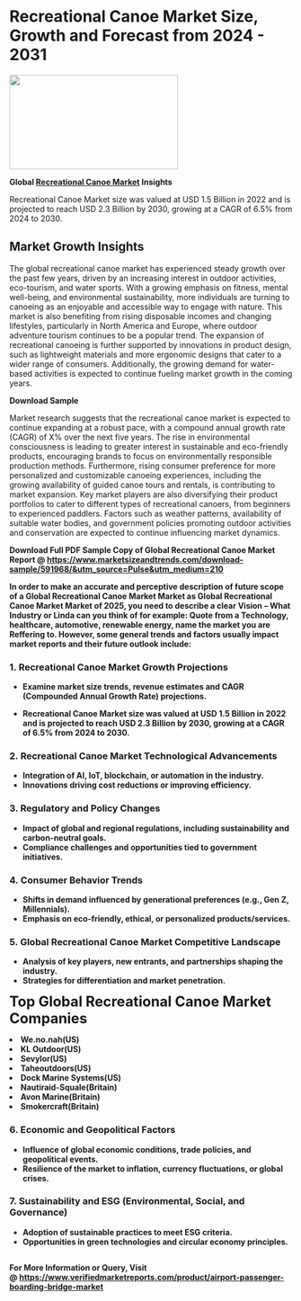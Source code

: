 <H1>Recreational Canoe Market Size, Growth and Forecast from 2024 - 2031</H1><img class="aligncenter size-medium wp-image-584254" src="https://thirdeyenews.in/wp-content/uploads/2024/09/Global-Market-Research-300x168.jpeg" alt="" width="300" height="168" /><p><strong>Global&nbsp;<a href="https://www.marketsizeandtrends.com/download-sample/591968/&amp;utm_source=Pulse&amp;utm_medium=210">Recreational Canoe Market</a> Insights</strong></p><p>Recreational Canoe Market size was valued at USD 1.5 Billion in 2022 and is projected to reach USD 2.3 Billion by 2030, growing at a CAGR of 6.5% from 2024 to 2030.</p><p><h2>Market Growth Insights</h2> <p>The global recreational canoe market has experienced steady growth over the past few years, driven by an increasing interest in outdoor activities, eco-tourism, and water sports. With a growing emphasis on fitness, mental well-being, and environmental sustainability, more individuals are turning to canoeing as an enjoyable and accessible way to engage with nature. This market is also benefiting from rising disposable incomes and changing lifestyles, particularly in North America and Europe, where outdoor adventure tourism continues to be a popular trend. The expansion of recreational canoeing is further supported by innovations in product design, such as lightweight materials and more ergonomic designs that cater to a wider range of consumers. Additionally, the growing demand for water-based activities is expected to continue fueling market growth in the coming years.</p> <p><strong>Download Sample</strong></p> <p>Market research suggests that the recreational canoe market is expected to continue expanding at a robust pace, with a compound annual growth rate (CAGR) of X% over the next five years. The rise in environmental consciousness is leading to greater interest in sustainable and eco-friendly products, encouraging brands to focus on environmentally responsible production methods. Furthermore, rising consumer preference for more personalized and customizable canoeing experiences, including the growing availability of guided canoe tours and rentals, is contributing to market expansion. Key market players are also diversifying their product portfolios to cater to different types of recreational canoers, from beginners to experienced paddlers. Factors such as weather patterns, availability of suitable water bodies, and government policies promoting outdoor activities and conservation are expected to continue influencing market dynamics. <p><strong></p><p><span class=""><strong>Download Full PDF Sample Copy of Global Recreational Canoe Market Report</strong> @ <a href="https://www.marketsizeandtrends.com/download-sample/591968/&amp;utm_source=Pulse&amp;utm_medium=210" target="_blank">https://www.marketsizeandtrends.com/download-sample/591968/&amp;utm_source=Pulse&amp;utm_medium=210</a></span></p><p>In order to make an accurate and perceptive description of future scope of a Global&nbsp;Recreational Canoe Market Market as Global&nbsp;Recreational Canoe Market Market of 2025, you need to describe a clear Vision &ndash; What Industry or Linda can you think of for example: Quote from a Technology, healthcare, automotive, renewable energy, name the market you are Reffering to. However, some general trends and factors usually impact market reports and their future outlook include:</p><h3>1.&nbsp;<strong>Recreational Canoe Market Growth Projections</strong></h3><ul><li>Examine market size trends, revenue estimates and CAGR (Compounded Annual Growth Rate) projections.</li><li><p>Recreational Canoe Market size was valued at USD 1.5 Billion in 2022 and is projected to reach USD 2.3 Billion by 2030, growing at a CAGR of 6.5% from 2024 to 2030.</p></li></ul><h3>2.&nbsp;<strong>Recreational Canoe Market Technological Advancements</strong></h3><ul><li>Integration of AI, IoT, blockchain, or automation in the industry.</li><li>Innovations driving cost reductions or improving efficiency.</li></ul><h3>3.&nbsp;<strong>Regulatory and Policy Changes</strong></h3><ul><li>Impact of global and regional regulations, including sustainability and carbon-neutral goals.</li><li>Compliance challenges and opportunities tied to government initiatives.</li></ul><h3>4.&nbsp;<strong>Consumer Behavior Trends</strong></h3><ul><li>Shifts in demand influenced by generational preferences (e.g., Gen Z, Millennials).</li><li>Emphasis on eco-friendly, ethical, or personalized products/services.</li></ul><h3>5.&nbsp;<strong>Global Recreational Canoe Market Competitive Landscape</strong></h3><ul><li>Analysis of key players, new entrants, and partnerships shaping the industry.</li><li>Strategies for differentiation and market penetration.</li></ul><p data-pm-slice="1 1 []"><span style="color: inherit; font-family: inherit; font-size: 25px;">Top Global Recreational Canoe Market Companies</span></p><div class="" data-test-id=""><p><li>We.no.nah(US)</li><li> KL Outdoor(US)</li><li> Sevylor(US)</li><li> Taheoutdoors(US)</li><li> Dock Marine Systems(US)</li><li> Nautiraid-Squale(Britain)</li><li> Avon Marine(Britain)</li><li> Smokercraft(Britain)</li></p></div><h3>6.&nbsp;<strong>Economic and Geopolitical Factors</strong></h3><ul><li>Influence of global economic conditions, trade policies, and geopolitical events.</li><li>Resilience of the market to inflation, currency fluctuations, or global crises.</li></ul><h3>7.&nbsp;<strong>Sustainability and ESG (Environmental, Social, and Governance)</strong></h3><ul><li>Adoption of sustainable practices to meet ESG criteria.</li><li>Opportunities in green technologies and circular economy principles.</li></ul><h2><strong style="font-size: 14px;">For More Information or Query, Visit @&nbsp;</strong><a style="background-color: #ffffff; font-size: 14px;" href="https://www.marketsizeandtrends.com/report/recreational-canoe-market/" target="_blank">https://www.verifiedmarketreports.com/product/airport-passenger-boarding-bridge-market</a></h2>
